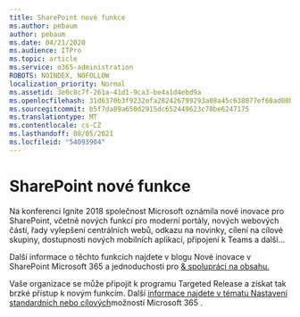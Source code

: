 ```yaml
---
title: SharePoint nové funkce
ms.author: pebaum
author: pebaum
ms.date: 04/21/2020
ms.audience: ITPro
ms.topic: article
ms.service: o365-administration
ROBOTS: NOINDEX, NOFOLLOW
localization_priority: Normal
ms.assetid: 3e0c8c7f-261a-41d1-9ca3-be4a1d4ebd9a
ms.openlocfilehash: 31d6370b3f9232efa282426799293a08a45c638077ef60ad00bd11140e4c3d1e
ms.sourcegitcommit: b5f7da89a650d2915dc652449623c78be6247175
ms.translationtype: MT
ms.contentlocale: cs-CZ
ms.lasthandoff: 08/05/2021
ms.locfileid: "54093904"
---
```

# <a name="sharepoint-new-features-announced"></a>SharePoint nové funkce

Na konferenci Ignite 2018 společnost Microsoft oznámila nové inovace pro SharePoint, včetně nových funkcí pro moderní portály, nových webových částí, řady vylepšení centrálních webů, odkazu na novinky, cílení na cílové skupiny, dostupnosti nových mobilních aplikací, připojení k Teams a další...
  
Další informace o těchto funkcích najdete v blogu Nové inovace v SharePoint Microsoft 365 a jednoduchosti pro [ &amp; spolupráci na obsahu.](https://go.microsoft.com/fwlink/?linkid=2026502)
  
Vaše organizace se může připojit k programu Targeted Release a získat tak brzké přístup k novým funkcím. Další [informace najdete v tématu Nastavení standardních nebo cílových](https://docs.microsoft.com/microsoft-365/admin/manage/release-options-in-office-365)možností Microsoft 365 .

